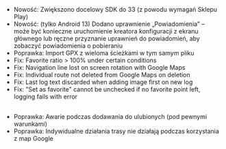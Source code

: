 ##
- Nowość: Zwiększono docelowy SDK do 33 (z powodu wymagań Sklepu Play)
- Nowość: (tylko Android 13) Dodano uprawnienie „Powiadomienia” – może być konieczne uruchomienie kreatora konfiguracji z ekranu głównego lub ręczne przyznanie uprawnień do powiadomień, aby zobaczyć powiadomienia o pobieraniu
- Poprawka: Import GPX z wieloma ścieżkami w tym samym pliku
- Fix: Favorite ratio > 100% under certain conditions
- Fix: Navigation line lost on screen rotation with Google Maps
- Fix: Individual route not deleted from Google Maps on deletion
- Fix: Last log text discarded when adding image first on new log
- Fix: "Set as favorite" cannot be unchecked if no favorite point left, logging fails with error

##
- Poprawka: Awarie podczas dodawania do ulubionych (pod pewnymi warunkami)
- Poprawka: Indywidualne działania trasy nie działają podczas korzystania z map Google
